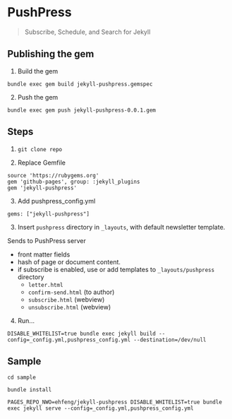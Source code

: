 # PushPress
> Subscribe, Schedule, and Search for Jekyll

## Publishing the gem

1. Build the gem

`bundle exec gem build jekyll-pushpress.gemspec`

2. Push the gem

`bundle exec gem push jekyll-pushpress-0.0.1.gem`


## Steps

1. `git clone repo`

2. Replace Gemfile

```
source 'https://rubygems.org'
gem 'github-pages', group: :jekyll_plugins
gem 'jekyll-pushpress'
```

3. Add pushpress_config.yml

`gems: ["jekyll-pushpress"]`

3. Insert `pushpress` directory in `_layouts`, with default newsletter template.

Sends to PushPress server
- front matter fields
- hash of page or document content.
- if subscribe is enabled, use or add templates to `_layouts/pushpress` directory
	- `letter.html`
	- `confirm-send.html` (to author)
	- `subscribe.html` (webview)
	- `unsubscribe.html` (webview)

4. Run...

`DISABLE_WHITELIST=true bundle exec jekyll build --config=_config.yml,pushpress_config.yml --destination=/dev/null`

## Sample

`cd sample`

`bundle install`

`PAGES_REPO_NWO=ehfeng/jekyll-pushpress DISABLE_WHITELIST=true bundle exec jekyll serve --config=_config.yml,pushpress_config.yml`

